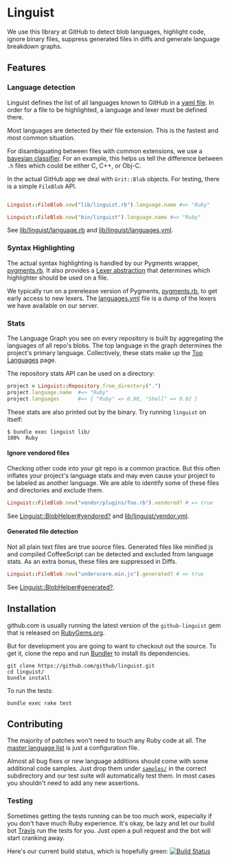 # Linguist

We use this library at GitHub to detect blob languages, highlight code, ignore binary files, suppress generated files in diffs and generate language breakdown graphs.

## Features

### Language detection

Linguist defines the list of all languages known to GitHub in a [yaml file](https://github.com/github/linguist/blob/master/lib/linguist/languages.yml). In order for a file to be highlighted, a language and lexer must be defined there.

Most languages are detected by their file extension. This is the fastest and most common situation.

For disambiguating between files with common extensions, we use a [bayesian classifier](https://github.com/github/linguist/blob/master/lib/linguist/classifier.rb). For an example, this helps us tell the difference between `.h` files which could be either C, C++, or Obj-C.

In the actual GitHub app we deal with `Grit::Blob` objects. For testing, there is a simple `FileBlob` API.

```ruby

Linguist::FileBlob.new("lib/linguist.rb").language.name #=> "Ruby"

Linguist::FileBlob.new("bin/linguist").language.name #=> "Ruby"
```

See [lib/linguist/language.rb](https://github.com/github/linguist/blob/master/lib/linguist/language.rb) and [lib/linguist/languages.yml](https://github.com/github/linguist/blob/master/lib/linguist/languages.yml).

### Syntax Highlighting

The actual syntax highlighting is handled by our Pygments wrapper, [pygments.rb](https://github.com/tmm1/pygments.rb). It also provides a [Lexer abstraction](https://github.com/tmm1/pygments.rb/blob/master/lib/pygments/lexer.rb) that determines which highlighter should be used on a file.

We typically run on a prerelease version of Pygments, [pygments.rb](https://github.com/tmm1/pygments.rb), to get early access to new lexers. The [languages.yml](https://github.com/github/linguist/blob/master/lib/linguist/languages.yml) file is a dump of the lexers we have available on our server.

### Stats

The Language Graph you see on every repository is built by aggregating the languages of all repo's blobs. The top language in the graph determines the project's primary language. Collectively, these stats make up the [Top Languages](https://github.com/languages) page.

The repository stats API can be used on a directory:

```ruby
project = Linguist::Repository.from_directory(".")
project.language.name  #=> "Ruby"
project.languages      #=> { "Ruby" => 0.98, "Shell" => 0.02 }
```

These stats are also printed out by the binary. Try running `linguist` on itself:

    $ bundle exec linguist lib/
    100%  Ruby

#### Ignore vendored files

Checking other code into your git repo is a common practice. But this often inflates your project's language stats and may even cause your project to be labeled as another language. We are able to identify some of these files and directories and exclude them.

```ruby
Linguist::FileBlob.new("vendor/plugins/foo.rb").vendored? # => true
```

See [Linguist::BlobHelper#vendored?](https://github.com/github/linguist/blob/master/lib/linguist/blob_helper.rb) and [lib/linguist/vendor.yml](https://github.com/github/linguist/blob/master/lib/linguist/vendor.yml).

#### Generated file detection

Not all plain text files are true source files. Generated files like minified js and compiled CoffeeScript can be detected and excluded from language stats. As an extra bonus, these files are suppressed in Diffs.

```ruby
Linguist::FileBlob.new("underscore.min.js").generated? # => true
```

See [Linguist::BlobHelper#generated?](https://github.com/github/linguist/blob/master/lib/linguist/blob_helper.rb).

## Installation

github.com is usually running the latest version of the `github-linguist` gem that is released on [RubyGems.org](http://rubygems.org/gems/github-linguist).

But for development you are going to want to checkout out the source. To get it, clone the repo and run [Bundler](http://gembundler.com/) to install its dependencies.

    git clone https://github.com/github/linguist.git
    cd linguist/
    bundle install

To run the tests:

    bundle exec rake test

## Contributing

The majority of patches won't need to touch any Ruby code at all. The [master language list](https://github.com/github/linguist/blob/master/lib/linguist/languages.yml) is just a configuration file.

Almost all bug fixes or new language additions should come with some additional code samples. Just drop them under [`samples/`](https://github.com/github/linguist/tree/master/samples) in the correct subdirectory and our test suite will automatically test them. In most cases you shouldn't need to add any new assertions.

### Testing

Sometimes getting the tests running can be too much work, especially if you don't have much Ruby experience. It's okay, be lazy and let our build bot [Travis](http://travis-ci.org/#!/github/linguist) run the tests for you. Just open a pull request and the bot will start cranking away.

Here's our current build status, which is hopefully green: [![Build Status](https://secure.travis-ci.org/github/linguist.png?branch=master)](http://travis-ci.org/github/linguist)
